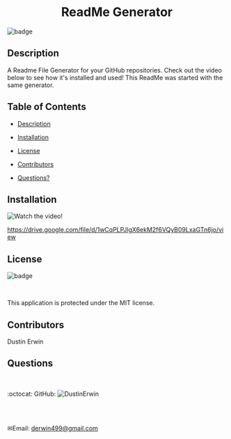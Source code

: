<h1 align="center">ReadMe Generator</h1>

![badge](https://img.shields.io/badge/license-MIT-blue)<br />

## Description

A Readme File Generator for your GitHub repositories. Check out the video below to see how it's installed and used! This ReadMe was started with the same generator.

## Table of Contents

- [Description](#description)

- [Installation](#installation)

- [License](#license)

- [Contributors](#contributors)

- [Questions?](#questions)

## Installation

![Watch the video!](https://user-images.githubusercontent.com/70966543/99893284-081a2580-2c4c-11eb-9da9-a5ebe163134a.gif)

https://drive.google.com/file/d/1wCqPLPJlgX6ekM2f6VQyB09LxaGTn6jo/view

## License

![badge](https://img.shields.io/badge/license-MIT-blue)

<br />

This application is protected under the MIT license.

## Contributors

Dustin Erwin

## Questions

<br />

:octocat: GitHub: ![DustinErwin](https://github.com/DustinErwin)

<br />
<br />

✉Email: derwin499@gmail.com
